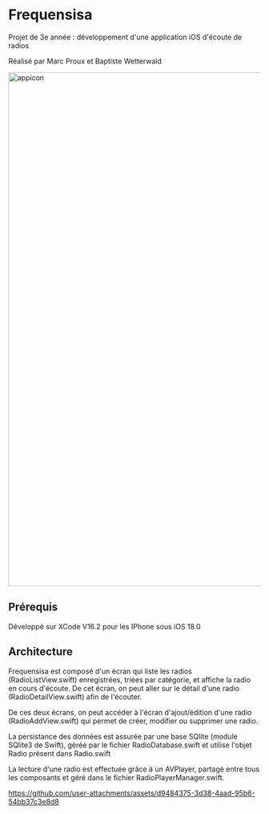 # Frequensisa

Projet de 3e année : développement d'une application iOS d'écoute de radios

Réalisé par Marc Proux et Baptiste Wetterwald

<img width="1024" height="1024" alt="appicon" src="https://github.com/user-attachments/assets/3f6887b7-27cc-44ab-b2ca-35e727180695" />

## Prérequis

Développé sur XCode V16.2 pour les IPhone sous iOS 18.0

## Architecture

Frequensisa est composé d'un écran qui liste les radios (RadioListView.swift) enregistrées, triées par catégorie, et affiche la radio en cours d'écoute.
De cet écran, on peut aller sur le détail d'une radio (RadioDetailView.swift) afin de l'écouter.

De ces deux écrans, on peut accéder à l'écran d'ajout/édition d'une radio (RadioAddView.swift) qui permet de créer, modifier ou supprimer une radio.

La persistance des données est assurée par une base SQlite (module SQlite3 de Swift), gérée par le fichier RadioDatabase.swift et utilise l'objet Radio présent dans Radio.swift

La lecture d'une radio est effectuée grâce à un AVPlayer, partagé entre tous les composants et géré dans le fichier RadioPlayerManager.swift.


https://github.com/user-attachments/assets/d9484375-3d38-4aad-95b6-54bb37c3e8d8
